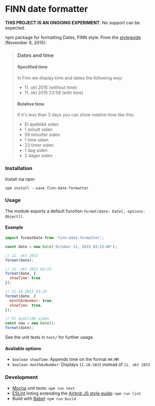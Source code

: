# FINN date formatter

__THIS PROJECT IS AN ONGOING EXPERIMENT.__ No support can be expected.

npm package for formatting Dates, FINN style. From the [styleguide](https://styleguide.finn.no/) (November 6, 2015):

> ### Dates and time
>
> #### Specified time
>
> In Finn we display time and dates the following way:
>
> - 11\. okt 2015 (without time)
> - 11\. okt 2015 23:59 (with time)
>
> #### Relative time
>
> If it's less than 3 days you can show relative time like this:
>
> - Et øyeblikk siden
> - 1 minutt siden
> - 59 minutter siden
> - 1 time siden
> - 23 timer siden
> - 1 dag siden
> - 2 dager siden

### Installation

Install via npm:

`npm install --save finn-date-formatter`

### Usage

The module exports a default function `format(date: Date[, options: Object])`.

#### Example

```js
import formatDate from 'finn-date-formatter';

const date = new Date('October 11, 2015 03:23:00');

// 11. okt 2015
format(date);

// 11. okt 2015 03:23
format(date, {
  showTime: true
});

// 11.10.2015 03:23
format(date, {
  monthAsNumber: true,
  showTime: true,
});

// Et øyeblikk siden
const now = new Date();
format(date);
```

See the unit tests in `test/` for further usage.

#### Available options

- `boolean showTime`: Appends time on the format `HH:MM`
- `boolean monthAsNumber`: Displays `11.10.2015` instead of `11. okt 2015`

### Development

- [Mocha](https://mochajs.org/) unit tests: `npm run test`
- [ESLint](http://eslint.org/) linting extending the [Airbnb JS style guide](https://github.com/airbnb/javascript): `npm run lint`
- Build with [Babel](http://babeljs.io/): `npm run build`
